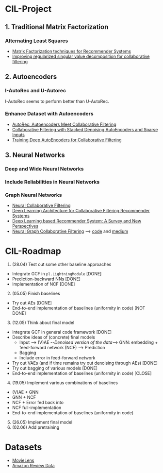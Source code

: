 # CIL-Project

## 1. Traditional Matrix Factorization

### Alternating Least Squares

* [Matrix Factorization techniques for Recommender Systems](https://datajobs.com/data-science-repo/Recommender-Systems-[Netflix].pdf)
* [Improving regularized singular value decomposition for collaborative filtering](https://www.cs.uic.edu/~liub/KDD-cup-2007/proceedings/Regular-Paterek.pdf)

## 2. Autoencoders

### I-AutoRec and U-Autorec

I-AutoRec seems to perform better than U-AutoRec.

### Enhance Dataset with Autoencoders

* [AutoRec: Autoencoders Meet Collaborative Filtering](http://users.cecs.anu.edu.au/~u5098633/papers/www15.pdf)
* [Collaborative Filtering with Stacked Denoising AutoEncoders and Sparse Inputs](https://hal.inria.fr/hal-01256422v1/document)
* [Training Deep AutoEncoders for Collaborative Filtering](https://arxiv.org/pdf/1708.01715.pdf)

## 3. Neural Networks

### Deep and Wide Neural Networks

### Include Reliabilities in Neural Networks

### Graph Neural Networks

* [Neural Collaborative Filtering](https://arxiv.org/pdf/1708.05031.pdf)
* [Deep Learning Architecture for Collaborative Filtering Recommender Systems](https://www.researchgate.net/publication/340416554_Deep_Learning_Architecture_for_Collaborative_Filtering_Recommender_Systems)
* [Deep Learning based Recommender System: A Survey and New Perspectives](https://arxiv.org/pdf/1707.07435.pdf)
* [Neural Graph Collaborative Filtering](https://arxiv.org/pdf/1905.08108.pdf) --> [code](https://github.com/metahexane/ngcf_pytorch_g61/blob/master/ngcf.py) and [medium](https://medium.com/@yusufnoor_88274/implementing-neural-graph-collaborative-filtering-in-pytorch-4d021dff25f3)

# CIL-Roadmap

1. (28.04) Test out some other baseline approaches
 * Integrate GCF in ```pl.LightningModule``` [DONE]
 * Prediction-backward NNs [DONE]
 * Implementation of NCF [DONE]

2. (05.05) Finish baselines
 * Try out AEs [DONE]
 * End-to-end implementation of baselines (uniformity in code) [NOT DONE]

3. (12.05) Think about final model
 * Integrate GCF in general code framework [DONE]
 * Describe ideas of (concrete) final models
   *  Input --> (V)AE --*Denoised version of the data*--> GNN: embedding + feed-forward network (NCF) --> Prediction
   *  Bagging
   *  Include error in feed-forward network
 * Try out VAEs (and if time remains try out denoising through AEs) [DONE]
 * Try out bagging of various models [DONE]
 * End-to-end implementation of baselines (uniformity in code) [CLOSE]

4. (19.05) Implement various combinations of baselines 
 * (V)AE + GNN
 * GNN + NCF 
 * NCF + Error fed back into
 * NCF full-implementation
 * End-to-end implementation of baselines (uniformity in code)

5. (26.05) Implement final model
6. (02.06) Add pretraining


# Datasets
* [MovieLens](https://grouplens.org/datasets/movielens/)
* [Amazon Review Data](https://nijianmo.github.io/amazon/index.html)

